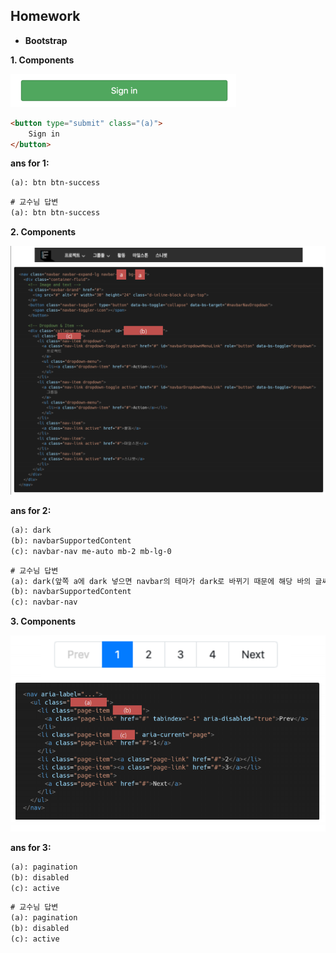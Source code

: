 ## Homework

- **Bootstrap**

**1. Components**

![image-20220207173014205](homework.assets/image-20220207173014205.png)

```html
<button type="submit" class="(a)">
    Sign in
</button>
```

**ans for 1:**

```html
(a): btn btn-success
```

```html
# 교수님 답변
(a): btn btn-success
```





**2. Components**

![image-20220207173645738](homework.assets/image-20220207173645738.png)

**ans for 2:**

```html
(a): dark
(b): navbarSupportedContent
(c): navbar-nav me-auto mb-2 mb-lg-0
```

```html
# 교수님 답변
(a): dark(앞쪽 a에 dark 넣으면 navbar의 테마가 dark로 바뀌기 때문에 해당 바의 글씨는 자동으로 흰색이 됨. 검정테마에 잘 맞는 흰 글씨로 자동 변경된다고 생각 ㄱ)
(b): navbarSupportedContent
(c): navbar-nav
```





**3. Components**

![image-20220207174551107](homework.assets/image-20220207174551107.png)

**ans for 3:**

```html
(a): pagination
(b): disabled
(c): active
```

```html
# 교수님 답변
(a): pagination
(b): disabled
(c): active
```



